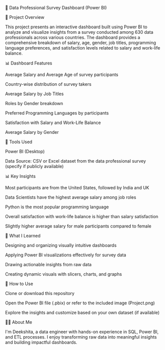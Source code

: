 🔬 Data Professional Survey Dashboard (Power BI)

📄 Project Overview

This project presents an interactive dashboard built using Power BI to analyze and visualize insights from a survey conducted among 630 data professionals across various countries. The dashboard provides a comprehensive breakdown of salary, age, gender, job titles, programming language preferences, and satisfaction levels related to salary and work-life balance.

📊 Dashboard Features

Average Salary and Average Age of survey participants

Country-wise distribution of survey takers

Average Salary by Job Titles

Roles by Gender breakdown

Preferred Programming Languages by participants

Satisfaction with Salary and Work-Life Balance

Average Salary by Gender

🚀 Tools Used

Power BI (Desktop)

Data Source: CSV or Excel dataset from the data professional survey (specify if publicly available)

📊 Key Insights

Most participants are from the United States, followed by India and UK

Data Scientists have the highest average salary among job roles

Python is the most popular programming language

Overall satisfaction with work-life balance is higher than salary satisfaction

Slightly higher average salary for male participants compared to female

📖 What I Learned

Designing and organizing visually intuitive dashboards

Applying Power BI visualizations effectively for survey data

Drawing actionable insights from raw data

Creating dynamic visuals with slicers, charts, and graphs

🔹 How to Use

Clone or download this repository

Open the Power BI file (.pbix) or refer to the included image (Project.png)

Explore the insights and customize based on your own dataset (if available)

🙋‍♀️ About Me

I'm Deekshita, a data engineer with hands-on experience in SQL, Power BI, and ETL processes. I enjoy transforming raw data into meaningful insights and building impactful dashboards.

